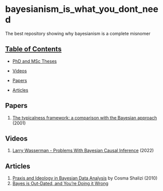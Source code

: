 # bayesianism_is_what_you_dont_need
The best repository showing why bayesianism is a complete misnomer 

## [Table of Contents]() 

* [PhD and MSc Theses](#theses)

* [Videos](#videos) 
 
* [Papers](#papers)

* [Articles](#articles)

## Papers
1. [The typicalness framework: a comparison with the Bayesian approach](https://core.ac.uk/download/pdf/1503425.pdf) (2001)

## Videos
1. [Larry Wasserman - Problems With Bayesian Causal Inference](https://www.youtube.com/watch?v=sZyyaNdvfto) (2022)

## Articles
1. [Praxis and Ideology in Bayesian Data Analysis](http://bactra.org/weblog/664.html) by Cosma Shalizi (2010)
2. [Bayes is Out-Dated, and You’re Doing it Wrong](https://www.lesswrong.com/posts/oqxYzDrwMAdQhCwHL/bayes-is-out-dated-and-you-re-doing-it-wrong) 
